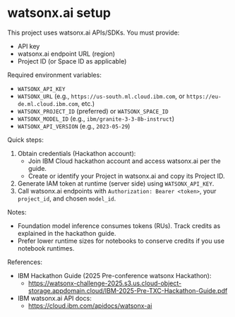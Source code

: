 # watsonx.ai setup

This project uses watsonx.ai APIs/SDKs. You must provide:
- API key
- watsonx.ai endpoint URL (region)
- Project ID (or Space ID as applicable)

Required environment variables:
- `WATSONX_API_KEY`
- `WATSONX_URL` (e.g., `https://us-south.ml.cloud.ibm.com`, or `https://eu-de.ml.cloud.ibm.com`, etc.)
- `WATSONX_PROJECT_ID` (preferred) or `WATSONX_SPACE_ID`
- `WATSONX_MODEL_ID` (e.g., `ibm/granite-3-3-8b-instruct`)
- `WATSONX_API_VERSION` (e.g., `2023-05-29`)

Quick steps:
1) Obtain credentials (Hackathon account):
   - Join IBM Cloud hackathon account and access watsonx.ai per the guide.
   - Create or identify your Project in watsonx.ai and copy its Project ID.
2) Generate IAM token at runtime (server side) using `WATSONX_API_KEY`.
3) Call watsonx.ai endpoints with `Authorization: Bearer <token>`, your `project_id`, and chosen `model_id`.

Notes:
- Foundation model inference consumes tokens (RUs). Track credits as explained in the hackathon guide.
- Prefer lower runtime sizes for notebooks to conserve credits if you use notebook runtimes.

References:
- IBM Hackathon Guide (2025 Pre-conference watsonx Hackathon):
  - https://watsonx-challenge-2025.s3.us.cloud-object-storage.appdomain.cloud/IBM-2025-Pre-TXC-Hackathon-Guide.pdf
- IBM watsonx.ai API docs:
  - https://cloud.ibm.com/apidocs/watsonx-ai 